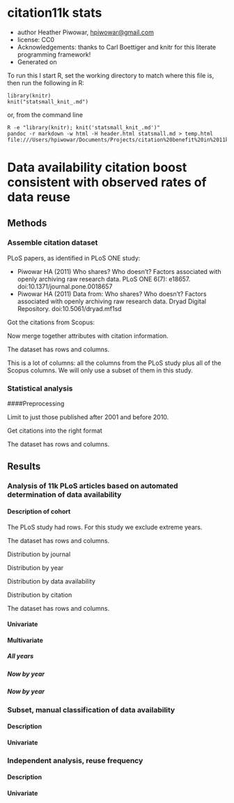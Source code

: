 <!--roptions dev='png', fig.width=5, fig.height=5, tidy=FALSE, cache=TRUE, echo=TRUE, message=FALSE, warning=FALSE, autodep=TRUE-->

<!--begin.rcode setup, echo=FALSE, cache=FALSE
render_gfm() # use GFM hooks for output

# use imgur for hosting figures.  This is the default.
opts_knit$set(upload.fun=imgur_upload) # upload all images to imgur.com
knit_hooks$set(plot = hook_plot_html)
build_dep()
 
end.rcode-->


# citation11k stats 
 * author Heather Piwowar, <hpiwowar@gmail.com>
 * license: CC0
 * Acknowledgements: thanks to Carl Boettiger and knitr for this literate programming framework!
 * Generated on <!--rinline date() -->

To run this I start R, set the working directory to match where this file is, then run the following in R:

    library(knitr)  
    knit("statsmall_knit_.md")

or, from the command line

    R -e "library(knitr); knit('statsmall_knit_.md')"
    pandoc -r markdown -w html -H header.html statsmall.md > temp.html
    file:///Users/hpiwowar/Documents/Projects/citation%20benefit%20in%2011k%20study/citation11k/analysis/test.html

<!--begin.rcode workspace, messages=FALSE, echo=FALSE
# Clear the workspace and load package dependencies: 
rm(list=ls())   
require(ggplot2, quietly=T)
require(gplots, quietly=T)
require(plyr, quietly=T)
require(rms, quietly=T)
require(polycor, quietly=T)
require(ascii, quietly=T)

options(scipen=8)
end.rcode-->

<!-- begin.rcode gfmtable, echo=FALSE
# From https://gist.github.com/2050761
gfm_table <- function(x, ...){
  require(ascii)
  y <- capture.output(print(ascii(x, ...), type = 'org'))
  # substitute + with | for table markup
  # TODO: modify regex so that only + signs in markup, like -+- are substituted
  y <- gsub('[+]', '|', y)
  return(writeLines(y))
} 
#library(ascii)
#gfm_table(anova(fit))
end.rcode -->



# Data availability citation boost consistent with observed rates of data reuse

## Methods

### Assemble citation dataset

PLoS papers, as identified in PLoS ONE study:

- Piwowar HA (2011) Who shares? Who doesn’t? Factors associated with openly archiving raw research data. PLoS ONE 6(7): e18657. doi:10.1371/journal.pone.0018657
- Piwowar HA (2011) Data from: Who shares? Who doesn’t? Factors associated with openly archiving raw research data. Dryad Digital Repository. doi:10.5061/dryad.mf1sd

<!--begin.rcode
dfAttributes = read.csv("data/PLoSONE2011_rawdata.txt", sep="\t", header=TRUE, stringsAsFactors=F)
end.rcode-->

Got the citations from Scopus:

<!--begin.rcode
dfCitations = read.csv("data/scopus_all.csv", header=TRUE, stringsAsFactors=F)
end.rcode-->

Now merge together attributes with citation information.

<!--begin.rcode
dfCitationsAttributesRaw = merge(dfAttributes, dfCitations, by.x="pmid", by.y="PubMed.ID")
end.rcode-->

The dataset has <!--rinline dim(dfCitationsAttributesRaw)[1] --> rows and <!--rinline dim(dfCitationsAttributesRaw)[2] -->  columns.  

This is a lot of columns: all the columns from the PLoS study plus all of the Scopus columns.  We will only use a subset of them in this study.

### Statistical analysis



####Preprocessing


Limit to just those published after 2001 and before 2010.

<!--begin.rcode
dfCitationsAttributesRaw = subset(dfCitationsAttributesRaw, dfCitationsAttributesRaw$pubmed_year_published > 2000)
dfCitationsAttributesRaw = subset(dfCitationsAttributesRaw, dfCitationsAttributesRaw$pubmed_year_published < 2010)
dim(dfCitationsAttributesRaw)
end.rcode-->

Get citations into the right format

<!--begin.rcode sourcing, message=FALSE, warning=FALSE
dfCitationsAttributesRaw$nCitedBy = as.numeric(dfCitationsAttributesRaw$Cited.by)
dfCitationsAttributesRaw[which(is.na(dfCitationsAttributesRaw$nCitedBy)),]$nCitedBy=0
dim(dfCitationsAttributesRaw)
 
source("helpers.R")
source("preprocess_raw_data.R")
 
dfCitationsAttributes = preprocess.raw.data(dfCitationsAttributesRaw)
dim(dfCitationsAttributes)
options(scipen=8)

end.rcode-->


The dataset has <!--rinline dim(dfCitationsAttributes)[1] --> rows and <!--rinline dim(dfCitationsAttributes)[2] -->  columns. 


## Results


### Analysis of 11k PLoS articles based on automated determination of data availability

#### Description of cohort

The PLoS study had <!--rinline dim(dfAttributes)[1]--> rows.  For this study we exclude extreme years.

The dataset has <!--rinline dim(dfCitationsAttributes)[1] --> rows and <!--rinline dim(dfCitationsAttributes)[2] -->  columns.  


Distribution by journal
<!--begin.rcode
a = sort(table(dfCitationsAttributesRaw$pubmed_journal)/nrow(dfCitationsAttributesRaw), dec=T)[1:10]
gfm_table(cbind(names(a), round(a, 2)))
end.rcode-->

Distribution by year
<!--begin.rcode
gfm_table(table(dfCitationsAttributesRaw$pubmed_year)/nrow(dfCitationsAttributesRaw))
end.rcode-->

Distribution by data availability
<!--begin.rcode
gfm_table(table(dfCitationsAttributesRaw$in_ae_or_geo)/nrow(dfCitationsAttributesRaw))
end.rcode-->

Distribution by citation

The dataset has <!--rinline dim(dfCitationsAttributes)[1] --> rows and <!--rinline dim(dfCitationsAttributes)[2] -->  columns.  


<!--begin.rcode libraryggplot2, message=FALSE
qplot(nCitedBy.log, data=dfCitationsAttributes)
end.rcode-->

<!--begin.rcode 
summary(dfCitationsAttributes$nCitedBy)
end.rcode-->

#### Univariate

<!--begin.rcode
dat = dfCitationsAttributes

# Number of papers vs Data availability
tapply(dat$nCitedBy>=0,
       dat$dataset.in.geo.or.ae.int,
       sum)

# Number of citations vs Data availability
tapply(dat$nCitedBy,
       dat$dataset.in.geo.or.ae.int,
       sum)

# Number of citations vs Data availability
with(dat, tapply(nCitedBy, dataset.in.geo.or.ae.int, summary))

table(dat$dataset.in.geo.or.ae.int)
boxplot(nCitedBy+1 ~ dataset.in.geo.or.ae.int,
        data = dat,
        boxwex = 0.5, 
        names=c("Data Not Shared", "Data Shared"), 
        ylab = "Number of Citations", outline=T, notch=F, log="y")

end.rcode-->
    
<!--begin.rcode univariatecorrnowarnings, warning=FALSE, fig.width=9, fig.height=9
source("helpers.R")

dat = dfCitationsAttributes
myhetcorr = hetcor.modified(dat, use="pairwise.complete.obs", std.err=FALSE, pd=FALSE)
mycor = myhetcorr$correlations
colnames(mycor) = colnames(myhetcorr$correlations)    
rownames(mycor) = rownames(myhetcorr$correlations)    

a = sort(mycor[,"nCitedBy.log"], dec=T)
gfm_table(cbind(names(a), round(a, 2)))

    
univarate.citation.predictors = which(abs(mycor[,"nCitedBy.log"]) > 0.1)
#univarate.citation.predictors
length(univarate.citation.predictors)    
topcor = mycor[univarate.citation.predictors, univarate.citation.predictors]



heatmap.2(topcor, col=bluered(16), cexRow=1, cexCol = 1, symm = TRUE, dend = "row", trace = "none", main = "Thesis Data", margins=c(15,15), key=FALSE, keysize=0.1)


end.rcode-->
    
<!--begin.rcode univariateqplots, fig.width=9, fig.height=9
 

dat.subset = dfCitationsAttributes
with(dat.subset, tapply(nCitedBy, pubmed.year.published, median, na.rm=T))


num_authors_breaks = c(1, 5, 10, 20, 40)
citation_breaks = c(1, 10, 40, 100, 400, 1000)

with(dat.subset, tapply(nCitedBy, cut(num.authors.tr, num_authors_breaks), median, na.rm=T))


qplot(num.authors.tr, 1+nCitedBy, color=factor(dataset.in.geo.or.ae), data=dat.subset) + geom_smooth() + scale_x_continuous(trans="log10", breaks=num_authors_breaks, labels=num_authors_breaks) + scale_y_continuous(trans="log10", breaks=citation_breaks, labels=citation_breaks)

qplot(pubmed.date.in.pubmed, 1+nCitedBy, color=factor(dataset.in.geo.or.ae), data=dat.subset) + geom_smooth() + scale_y_continuous(trans="log10", breaks=citation_breaks, labels=citation_breaks)


x_breaks = quantile(dat.subset$journal.impact.factor.tr, na.rm=T)
qplot(journal.impact.factor.tr, 1+nCitedBy, color=factor(dataset.in.geo.or.ae), data=dat.subset) + geom_smooth() + scale_x_continuous(trans="log10", breaks=x_breaks, labels=x_breaks) + scale_y_continuous(trans="log10", breaks=citation_breaks, labels=citation_breaks)

qplot(pubmed.is.core.clinical.journal, 1+nCitedBy, color=factor(dataset.in.geo.or.ae), data=dat.subset) + geom_boxplot() + scale_y_continuous(trans="log10", breaks=citation_breaks, labels=citation_breaks)

qplot(pubmed.is.open.access, 1+nCitedBy, color=factor(dataset.in.geo.or.ae), data=dat.subset) + geom_boxplot() + scale_y_continuous(trans="log10", breaks=citation_breaks, labels=citation_breaks)

x_breaks = quantile(dat.subset$first.author.num.prev.pubs.tr, na.rm=T)
qplot(first.author.num.prev.pubs.tr, 1+nCitedBy, color=factor(dataset.in.geo.or.ae), data=dat.subset) + geom_smooth() + scale_x_continuous(trans="log10", breaks=x_breaks, labels=x_breaks) + scale_y_continuous(trans="log10", breaks=citation_breaks, labels=citation_breaks)

x_breaks = quantile(dat.subset$last.author.num.prev.pubs.tr, na.rm=T)
qplot(last.author.num.prev.pubs.tr, 1+nCitedBy, color=factor(dataset.in.geo.or.ae), data=dat.subset) + geom_smooth() + scale_x_continuous(trans="log10", breaks=x_breaks, labels=x_breaks) + scale_y_continuous(trans="log10", breaks=citation_breaks, labels=citation_breaks)

x_breaks = quantile(dat.subset$last.author.num.prev.pmc.cites.tr, na.rm=T)
qplot(last.author.num.prev.pmc.cites.tr, 1+nCitedBy, color=factor(dataset.in.geo.or.ae), data=dat.subset) + geom_smooth() + scale_x_continuous(trans="log10", breaks=x_breaks, labels=x_breaks) + scale_y_continuous(trans="log10", breaks=citation_breaks, labels=citation_breaks)

x_breaks = quantile(dat.subset$institution.mean.norm.citation.score, na.rm=T)
qplot(institution.mean.norm.citation.score, 1+nCitedBy, color=factor(dataset.in.geo.or.ae), data=dat.subset) + geom_smooth() + scale_x_continuous(trans="log10", breaks=x_breaks, labels=x_breaks) + scale_y_continuous(trans="log10", breaks=citation_breaks, labels=citation_breaks)



end.rcode-->

#### Multivariate



##### All years

<!--begin.rcode

###### ANALYSIS
  
# Some helper functions
calcCI.exp= function(res, param) {
  coefs = summary(res)$coeff
  coeff = coefs[param,]
  x = coeff[1]
  stderr = coeff[2]
  p = coeff[4]
  return(data.frame(param = param,
              est = round(exp(x), 2), 
              ciLow = round(exp(x - 1.96*stderr), 2),
              ciHigh = round(exp(x + 1.96*stderr), 2), 
              p = round(p, 3)))
}

calcCI.noexp= function(res, param) {
  coefs = summary(res)$coeff
  coeff = coefs[param,]
  x = coeff[1]
  stderr = coeff[2]
  p = coeff[4]
  return(data.frame(param = param,
              est = round(x, 2), 
              ciLow = round(x - 1.96*stderr, 2),
              ciHigh = round(x + 1.96*stderr, 2), 
              p = round(p, 3)))
}

      

#### Looks like this is the analysis
fit = lm(nCitedBy.log ~ rcs(num.authors.tr, 3) + 
rcs(pubmed.date.in.pubmed, 3) +
rcs(first.author.num.prev.pubs.tr, 3) +           
rcs(first.author.num.prev.pmc.cites.tr, 3) +     
rcs(first.author.year.first.pub.ago.tr, 3) +     
rcs(last.author.num.prev.pubs.tr, 3) +           
rcs(last.author.num.prev.pmc.cites.tr, 3) +      
rcs(last.author.year.first.pub.ago.tr, 3) +
country.usa +              
pubmed.is.open.access +              
rcs(institution.mean.norm.citation.score, 3) +
rcs(journal.num.articles.2008.tr, 3) +           
rcs(journal.cited.halflife, 3) +                 
rcs(journal.impact.factor.tr, 3) +               
factor(pubmed.is.cancer) +
factor(pubmed.is.animals) +
factor(pubmed.is.plants) +
factor(pubmed.is.core.clinical.journal) +
factor(dataset.in.geo.or.ae)
           , dfCitationsAttributes)


gfm_table(anova(fit))

fit

print(calcCI.exp(fit, "factor(dataset.in.geo.or.ae).L"))   


end.rcode-->

##### Now by year

<!--begin.rcode

do_analysis = function(mydat) {
  myfit = lm(nCitedBy.log ~ rcs(num.authors.tr, 3) + 
  rcs(pubmed.date.in.pubmed, 3) +
  #rcs(first.author.num.prev.pubs.tr, 3) +           
  rcs(first.author.num.prev.pmc.cites.tr, 3) +     
  #rcs(first.author.year.first.pub.ago.tr, 3) +     
  #rcs(last.author.num.prev.pubs.tr, 3) +           
  rcs(last.author.num.prev.pmc.cites.tr, 3) +      
  #rcs(last.author.year.first.pub.ago.tr, 3) +
  #country.usa +              
  pubmed.is.open.access +              
  rcs(institution.mean.norm.citation.score, 3) +
  rcs(journal.num.articles.2008.tr, 3) +           
  #rcs(journal.cited.halflife, 3) +                 
  rcs(journal.impact.factor.tr, 3) +               
  factor(pubmed.is.cancer) +
  factor(pubmed.is.animals) +
  #factor(pubmed.is.plants) +
  #factor(pubmed.is.core.clinical.journal) +
  factor(dataset.in.geo.or.ae)
             , mydat)

  gfm_table(anova(myfit))

  myfit

  calcCI.exp(myfit, "factor(dataset.in.geo.or.ae).L")
}

estimates_by_year = data.frame()
for (year in seq(2001, 2009)) {
  dat.subset.year = subset(dfCitationsAttributes, pubmed.year.published==year)
  results = do_analysis(dat.subset.year)
  print(results)
  estimates_by_year = rbind(estimates_by_year, cbind(year=year, results))
}

estimates_by_year

ggplot(estimates_by_year, aes(x=year, y=est)) + geom_line() + 
  geom_errorbar(width=.1, aes(ymin=ciLow, ymax=ciHigh)) +
  scale_x_continuous(name='year of publication') +
  scale_y_continuous(limits=c(0, 2.5), name='citations proportion for \n(papers with available data)/(those without)')

end.rcode-->

##### Now by year

<!--begin.rcode

# Using analysis method of splines, consistent with current study

  dat.subset.previous.study = subset(dfCitationsAttributes, (pubmed.year.published<2003) & (pubmed.is.cancer==1) & (pubmed.is.humans==1))

  dim(dat.subset.previous.study)

  myfitprev = lm(nCitedBy.log ~ 
    rcs(pubmed.date.in.pubmed, 3) +
    country.usa +              
    rcs(journal.impact.factor.tr, 3) +               
    factor(dataset.in.geo.or.ae)
               , dat.subset.previous.study)

  gfm_table(anova(myfitprev))

  myfitprev

  calcCI.exp(myfitprev, "factor(dataset.in.geo.or.ae).L")

# Using analysis method of linear fit, consistent with previous study

  myfitprev = lm(nCitedBy.log ~ 
    pubmed.date.in.pubmed +
    country.usa +              
    journal.impact.factor.tr +               
    factor(dataset.in.geo.or.ae)
               , dat.subset.previous.study)

  gfm_table(anova(myfitprev))

  myfitprev

  calcCI.exp(myfitprev, "factor(dataset.in.geo.or.ae).L")

end.rcode-->


### Subset, manual classification of data availability 

<!--begin.rcode

dfAnnotations = read.csv("data/Mendeley_annotated_250_of_11k.csv", header=TRUE, stringsAsFactors=F)

# Get subset that has been annotated
dfAnnotationsAnnotated = subset(dfAnnotations, TAG.annotated == "11k-subset-reviewed")

# Merge together annotations with citation information
dfCitationsAnnotated = merge(dfAnnotationsAnnotated, dfCitations, by.x="pmid", by.y="PubMed.ID")

# Clean the data, get variables in useful formats
dfCitationsAnnotated$isCreated = factor(dfCitationsAnnotated$TAG.created)
dfCitationsAnnotated$nCitedBy = as.numeric(dfCitationsAnnotated$Cited.by)


end.rcode-->


<!--begin.rcode

# Dig in to looking at annotated subset

dim(dfCitationsAnnotated)
with(dfCitationsAnnotated, table(isCreated))
with(dfCitationsAnnotated, summary(nCitedBy~isCreated))
with(dfCitationsAnnotated, summary(log(1+nCitedBy)~isCreated))

library(ggplot2)

rm(.Random.seed) 
set.seed(42)

# Do they look different
qplot(nCitedBy, data=dfCitationsAnnotated)
qplot(nCitedBy, data=dfCitationsAnnotated, color=isCreated, geom="density", binwidth=25)
qplot(isCreated, log(1+nCitedBy), data=dfCitationsAnnotated, geom="boxplot") + 
  geom_jitter(position=position_jitter(width=.1), color="blue")
  
# Do they have different distributions
with(dfCitationsAnnotated, print(t.test(nCitedBy~isCreated)))
with(dfCitationsAnnotated, print(t.test(log(1+nCitedBy)~isCreated)))
with(dfCitationsAnnotated, print(wilcox.test(nCitedBy~isCreated)))

# Now look if just created has the same pattern 

dat.annotated.merged = merge(dfCitationsAnnotated, dfCitationsAttributes, by="pmid")
dat.annotated.merged.created = subset(dat.annotated.merged, isCreated==levels(isCreated)[1])

library(rms)

fit.annotated.merged = lm(nCitedBy.log ~ rcs(num.authors.tr, 3) + 
rcs(pubmed.date.in.pubmed, 3) + 
rcs(journal.impact.factor.tr, 3) +   
 dataset.in.geo.or.ae
           , dat.annotated.merged.created)
anova(fit.annotated.merged)
print(calcCI.exp(fit.annotated.merged, "dataset.in.geo.or.ae.L")) 
dim(dat.annotated.merged.created)

end.rcode-->

#### Description

#### Univariate



### Independent analysis, reuse frequency

#### Description

#### Univariate

